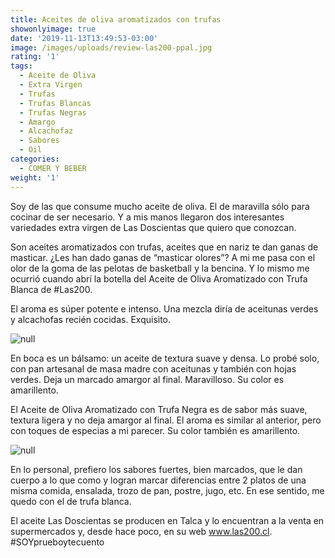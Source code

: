 ```yaml
---
title: Aceites de oliva aromatizados con trufas
showonlyimage: true
date: '2019-11-13T13:49:53-03:00'
image: /images/uploads/review-las200-ppal.jpg
rating: '1'
tags:
  - Aceite de Oliva
  - Extra Virgen
  - Trufas
  - Trufas Blancas
  - Trufas Negras
  - Amargo
  - Alcachofaz
  - Sabores
  - Oil
categories:
  - COMER Y BEBER
weight: '1'
---
```

Soy de las que consume mucho aceite de oliva. El de maravilla sólo para cocinar de ser necesario. Y a mis manos llegaron dos interesantes variedades extra virgen de Las Doscientas que quiero que conozcan.

<!--more-->

Son aceites aromatizados con trufas, aceites que en nariz te dan ganas de masticar. ¿Les han dado ganas de “masticar olores”? A mi me pasa con el olor de la goma de las pelotas de basketball y la bencina. Y lo mismo me ocurrió cuando abrí la botella del Aceite de Oliva Aromatizado con Trufa Blanca de #Las200. 

El aroma es súper potente e intenso. Una mezcla diría de aceitunas verdes y alcachofas recién cocidas. Exquisito. 

![null](/images/uploads/review-las200-2.jpg)

En boca es un bálsamo: un aceite de textura suave y densa. Lo probé solo, con pan artesanal de masa madre con aceitunas y también con hojas verdes. Deja un marcado amargor al final. Maravilloso. Su color es amarillento.

El Aceite de Oliva Aromatizado con Trufa Negra es de sabor más suave, textura ligera y no deja amargor al final. El aroma es similar al anterior, pero con toques de especias a mi parecer. Su color también es amarillento. 

![null](/images/uploads/review-las200-3.jpg)

En lo personal, prefiero los sabores fuertes, bien marcados, que le dan cuerpo a lo que como y logran marcar diferencias entre 2 platos de una misma comida, ensalada, trozo de pan, postre, jugo, etc. En ese sentido, me quedo con el de trufa blanca.

El aceite Las Doscientas se producen en Talca y lo encuentran a la venta en supermercados y, desde hace poco, en su web www.las200.cl. #SOYprueboytecuento
